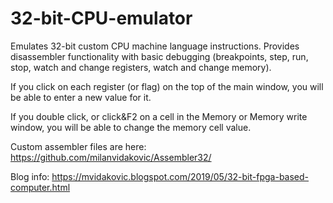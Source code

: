 # 32-bit-CPU-emulator
Emulates 32-bit custom CPU machine language instructions.
Provides disassembler functionality with basic debugging (breakpoints, step, run, stop, watch and change registers, watch and change memory).

If you click on each register (or flag) on the top of the main window, you will be able to enter a new value for it.

If you double click, or click&F2 on a cell in the Memory or Memory write window, you will be able to change the memory cell value.

Custom assembler files are here: https://github.com/milanvidakovic/Assembler32/

Blog info: https://mvidakovic.blogspot.com/2019/05/32-bit-fpga-based-computer.html

  